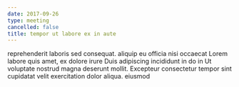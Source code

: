 ```yaml
---
date: 2017-09-26
type: meeting
cancelled: false
title: tempor ut labore ex in aute
---
```

reprehenderit laboris sed consequat. aliquip eu officia nisi occaecat Lorem labore quis amet, ex dolore irure Duis adipiscing incididunt in do in Ut voluptate nostrud magna deserunt mollit. Excepteur consectetur tempor sint cupidatat velit exercitation dolor aliqua. eiusmod